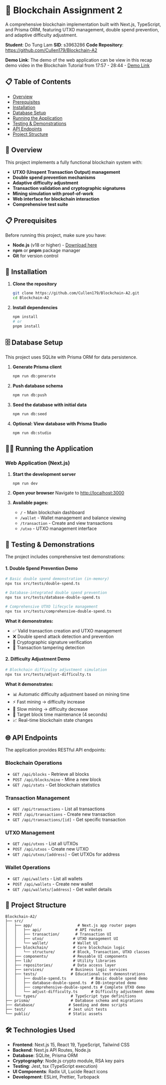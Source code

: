 # 🔗 Blockchain Assignment 2

A comprehensive blockchain implementation built with Next.js, TypeScript, and Prisma ORM, featuring UTXO management, double spend prevention, and adaptive difficulty adjustment.

<!-- Author -->

**Student**: Do Tung Lam
**SID**: s3963286
**Code Repository**: https://github.com/Cullen179/Blockchain-A2

**Demo Link**: The demo of the web application can be view in this recap demo video in the Blockchain Tutorial from 17:57 - 28:44 - [Demo Link](https://rmiteduau-my.sharepoint.com/personal/jeff_nijsse_rmit_edu_vn/_layouts/15/stream.aspx?id=%2Fpersonal%2Fjeff%5Fnijsse%5Frmit%5Fedu%5Fvn%2FDocuments%2FRecordings%2FBlockchain%20Tutorial%20Meeting%20INTE264%5B12%5D%2D20250821%5F064337UTC%2DMeeting%20Recording%2Emp4&referrer=StreamWebApp%2EWeb&referrerScenario=AddressBarCopied%2Eview%2Eda49981e%2Dbf21%2D41d2%2D929f%2Dc39c87dc6ad2)

## 📋 Table of Contents

- [Overview](#overview)
- [Prerequisites](#prerequisites)
- [Installation](#installation)
- [Database Setup](#database-setup)
- [Running the Application](#running-the-application)
- [Testing & Demonstrations](#testing--demonstrations)
- [API Endpoints](#api-endpoints)
- [Project Structure](#project-structure)

## 🎯 Overview

This project implements a fully functional blockchain system with:

- **UTXO (Unspent Transaction Output) management**
- **Double spend prevention mechanisms**
- **Adaptive difficulty adjustment**
- **Transaction validation and cryptographic signatures**
- **Mining simulation with proof-of-work**
- **Web interface for blockchain interaction**
- **Comprehensive test suite**

## 📋 Prerequisites

Before running this project, make sure you have:

- **Node.js** (v18 or higher) - [Download here](https://nodejs.org/)
- **npm** or **pnpm** package manager
- **Git** for version control

## 🚀 Installation

1. **Clone the repository**

   ```bash
   git clone https://github.com/Cullen179/Blockchain-A2.git
   cd Blockchain-A2
   ```

2. **Install dependencies**
   ```bash
   npm install
   # or
   pnpm install
   ```

## 🗄️ Database Setup

This project uses SQLite with Prisma ORM for data persistence.

1. **Generate Prisma client**

   ```bash
   npm run db:generate
   ```

2. **Push database schema**

   ```bash
   npm run db:push
   ```

3. **Seed the database with initial data**

   ```bash
   npm run db:seed
   ```

4. **Optional: View database with Prisma Studio**
   ```bash
   npm run db:studio
   ```

## 🏃‍♂️ Running the Application

### Web Application (Next.js)

1. **Start the development server**

   ```bash
   npm run dev
   ```

2. **Open your browser**
   Navigate to [http://localhost:3000](http://localhost:3000)

3. **Available pages:**
   - `/` - Main blockchain dashboard
   - `/wallet` - Wallet management and balance viewing
   - `/transaction` - Create and view transactions
   - `/utxo` - UTXO management interface

## 🧪 Testing & Demonstrations

The project includes comprehensive test demonstrations:

#### 1. Double Spend Prevention Demo

```bash
# Basic double spend demonstration (in-memory)
npx tsx src/tests/double-spend.ts

# Database-integrated double spend prevention
npx tsx src/tests/database-double-spend.ts

# Comprehensive UTXO lifecycle management
npx tsx src/tests/comprehensive-double-spend.ts
```

**What it demonstrates:**

- ✅ Valid transaction creation and UTXO management
- ❌ Double spend attack detection and prevention
- 🔐 Cryptographic signature verification
- 📝 Transaction tampering detection

#### 2. Difficulty Adjustment Demo

```bash
# Blockchain difficulty adjustment simulation
npx tsx src/tests/adjust-difficulty.ts
```

**What it demonstrates:**

- 📊 Automatic difficulty adjustment based on mining time
- ⚡ Fast mining → difficulty increase
- 🐌 Slow mining → difficulty decrease
- 🎯 Target block time maintenance (4 seconds)
- 📈 Real-time blockchain state changes

## 🌐 API Endpoints

The application provides RESTful API endpoints:

### Blockchain Operations

- `GET /api/blocks` - Retrieve all blocks
- `POST /api/blocks/mine` - Mine a new block
- `GET /api/stats` - Get blockchain statistics

### Transaction Management

- `GET /api/transactions` - List all transactions
- `POST /api/transactions` - Create new transaction
- `GET /api/transactions/[id]` - Get specific transaction

### UTXO Management

- `GET /api/utxos` - List all UTXOs
- `POST /api/utxos` - Create new UTXO
- `GET /api/utxos/[address]` - Get UTXOs for address

### Wallet Operations

- `GET /api/wallets` - List all wallets
- `POST /api/wallets` - Create new wallet
- `GET /api/wallets/[address]` - Get wallet details

## 📁 Project Structure

```
Blockchain-A2/
├── src/
│   ├── app/                    # Next.js app router pages
│   │   ├── api/               # API routes
│   │   ├── transaction/       # Transaction UI
│   │   ├── utxo/             # UTXO management UI
│   │   └── wallet/           # Wallet UI
│   ├── blockchain/           # Core blockchain logic
│   │   └── structure/        # Block, Transaction, UTXO classes
│   ├── components/           # Reusable UI components
│   ├── lib/                  # Utility libraries
│   ├── repositories/         # Data access layer
│   ├── services/            # Business logic services
│   ├── tests/               # Educational test demonstrations
│   │   ├── double-spend.ts           # Basic double spend demo
│   │   ├── database-double-spend.ts  # DB-integrated demo
│   │   ├── comprehensive-double-spend.ts # Complete UTXO demo
│   │   └── adjust-difficulty.ts      # Difficulty adjustment demo
│   └── types/               # TypeScript type definitions
├── prisma/                  # Database schema and migrations
├── database/               # Seeding and demo scripts
├── test/                   # Jest unit tests
└── public/                 # Static assets
```

## 🛠️ Technologies Used

- **Frontend**: Next.js 15, React 19, TypeScript, Tailwind CSS
- **Backend**: Next.js API Routes, Node.js
- **Database**: SQLite, Prisma ORM
- **Cryptography**: Node.js crypto module, RSA key pairs
- **Testing**: Jest, tsx (TypeScript execution)
- **UI Components**: Radix UI, Lucide React icons
- **Development**: ESLint, Prettier, Turbopack
